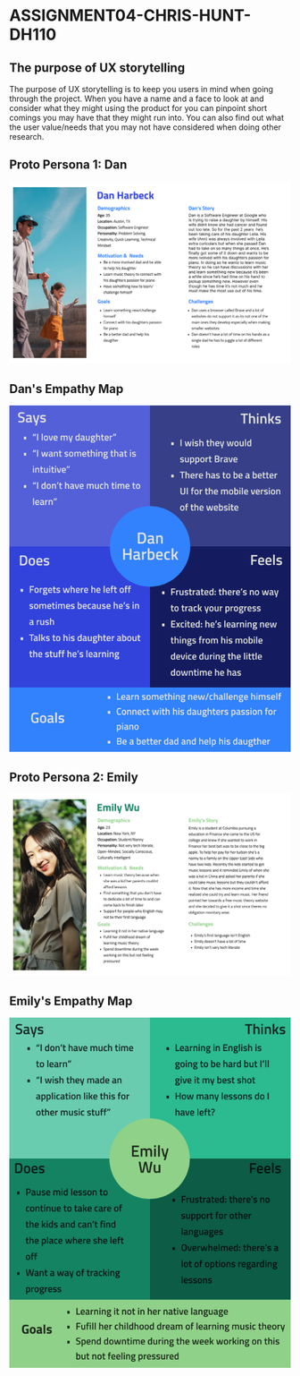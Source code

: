 # ASSIGNMENT04-CHRIS-HUNT-DH110

## The purpose of UX storytelling

The purpose of UX storytelling is to keep you users in mind when going through the project. When you have a name and a face to look at and consider what they might using the product for you can pinpoint short comings you may have that they might run into. You can also find out what the user value/needs that you may not have considered when doing other research.

## Proto Persona 1: Dan

![Dan Persona](Dan%20Persona.png)

## Dan's Empathy Map

![Dan Empathy Map](Dan%20Empathy%20Map.png)

## Proto Persona 2: Emily

![Emily Persona](Emily%20Persona.png)

## Emily's Empathy Map

![Emily Empathy Map](Emily%20Empathy%20Map.png)

